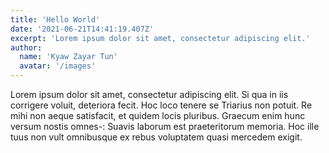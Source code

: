 ```yaml
---
title: 'Hello World'
date: '2021-06-21T14:41:19.407Z'
excerpt: 'Lorem ipsum dolor sit amet, consectetur adipiscing elit.'
author:
  name: 'Kyaw Zayar Tun'
  avatar: '/images'
---
```


Lorem ipsum dolor sit amet, consectetur adipiscing elit. Si qua in iis corrigere voluit, deteriora fecit. Hoc loco tenere se Triarius non potuit. Re mihi non aeque satisfacit, et quidem locis pluribus. Graecum enim hunc versum nostis omnes-: Suavis laborum est praeteritorum memoria. Hoc ille tuus non vult omnibusque ex rebus voluptatem quasi mercedem exigit.
